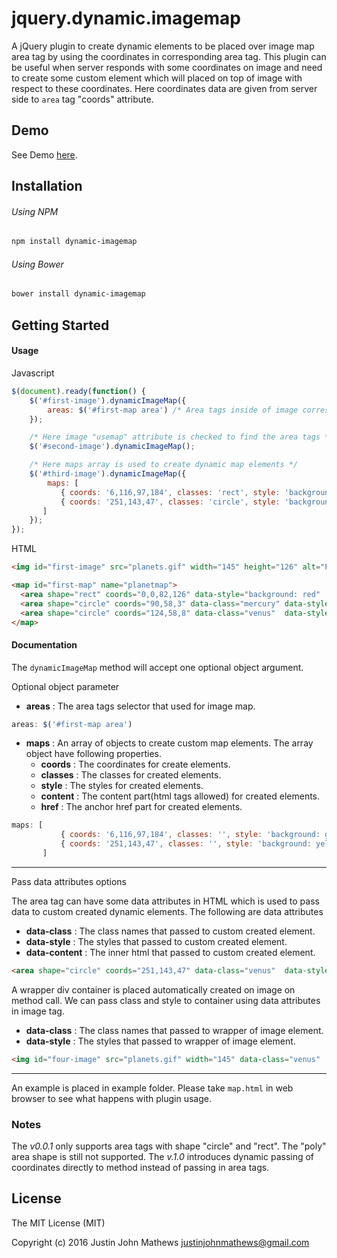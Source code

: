 # jquery.dynamic.imagemap
A jQuery plugin to create dynamic elements to be placed over image map area tag by using the coordinates in
corresponding area tag. This plugin can be useful when server responds with some coordinates on image and need to
create some custom element which will placed on top of image with respect to these coordinates. Here coordinates data
are given from server side to `area` tag "coords" attribute.

## Demo

See Demo [here](http://justin-john.github.io/jquery.dynamic.imagemap/#demo).

## Installation

###### Using NPM
```bash
npm install dynamic-imagemap
```
###### Using Bower
```bash
bower install dynamic-imagemap
```

## Getting Started

#### Usage
Javascript

```javascript
$(document).ready(function() {
	$('#first-image').dynamicImageMap({
        areas: $('#first-map area') /* Area tags inside of image corresponding map tag */
    });

    /* Here image "usemap" attribute is checked to find the area tags */
	$('#second-image').dynamicImageMap();

	/* Here maps array is used to create dynamic map elements */
	$('#third-image').dynamicImageMap({
		maps: [ 
		   { coords: '6,116,97,184', classes: 'rect', style: 'background: green', content: '<span>Rect</span>', href: '#' },
		   { coords: '251,143,47', classes: 'circle', style: 'background: yellow;text-align: center', content: '<span>Circle</span>' }
	   ]
	});
});
```

HTML

```html
<img id="first-image" src="planets.gif" width="145" height="126" alt="Planets" usemap="#planetmap">

<map id="first-map" name="planetmap">
  <area shape="rect" coords="0,0,82,126" data-style="background: red"  alt="Sun" href="sun.htm">
  <area shape="circle" coords="90,58,3" data-class="mercury" data-style="background: yellow" alt="Mercury" href="mercur.htm">
  <area shape="circle" coords="124,58,8" data-class="venus"  data-style="background: green" alt="Venus" href="venus.htm">
</map>
```

#### Documentation

 The `dynamicImageMap` method  will accept one optional object argument.

 Optional object parameter

- **areas** : The area tags selector that used for image map.
```javascript
areas: $('#first-map area')
```
- **maps** : An array of objects to create custom map elements. The array object  have following properties.
  * **coords** : The coordinates for create elements.
  * **classes** : The classes for created elements.
  * **style** : The styles for created elements.
  * **content** : The content part(html tags allowed) for created elements.
  * **href** : The anchor href part for created elements.
```javascript
maps: [ 
		   { coords: '6,116,97,184', classes: '', style: 'background: green', content: '<span>Rect</span>', href: '#' },
		   { coords: '251,143,47', classes: '', style: 'background: yellow;text-align: center', content: '<span>Circle</span>' }
	   ]
```
---
Pass data attributes options 

The area tag can have some data attributes in HTML which is used to pass data to custom created dynamic elements.
The following are data attributes

- **data-class** : The class names that passed to custom created element.
- **data-style** : The styles that passed to custom created element.
- **data-content** : The inner html that passed to custom created element.
```html
<area shape="circle" coords="251,143,47" data-class="venus"  data-style="background: blue" data-content="<b>Venus</b>" alt="Venus" href="venus.htm">
```
A wrapper div container is placed automatically created on image on method call. We can pass class and style to
container using data attributes in image tag.

- **data-class** : The class names that passed to wrapper of image element.
- **data-style** : The styles that passed to wrapper of image element.
```html
<img id="four-image" src="planets.gif" width="145" data-class="venus"  data-style="border: 1px solid #000"  height="126">
```
---
An example is placed in example folder. Please take `map.html` in web browser to see what happens with plugin usage.

### Notes

The *v0.0.1* only supports area tags with shape "circle" and "rect". The "poly" area shape is still not supported.
The *v.1.0* introduces dynamic passing of coordinates directly to method instead of passing in area tags.


## License

The MIT License (MIT)

Copyright (c) 2016 Justin John Mathews <justinjohnmathews@gmail.com>